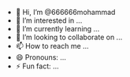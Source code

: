- 👋 Hi, I’m @666666mohammad
- 👀 I’m interested in ...
- 🌱 I’m currently learning ...
- 💞️ I’m looking to collaborate on ...
- 📫 How to reach me ...
- 😄 Pronouns: ...
- ⚡ Fun fact: ...

<!---
666666mohammad/666666mohammad is a ✨ special ✨ repository because its `README.md` (this file) appears on your GitHub profile.
You can click the Preview link to take a look at your changes.
--->
